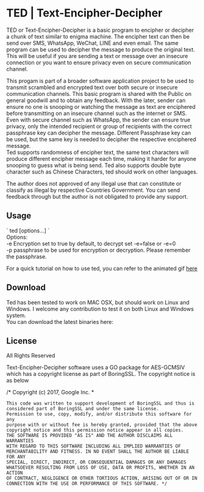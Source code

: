 #  TED | Text-Encipher-Decipher 
TED or Text-Encipher-Decipher is a basic program to encipher or decipher a chunk of text similar to enigma machine. The encipher text can then be send over SMS, WhatsApp, WeChat, LINE and even email. The same program can be used to decipher the message to produce the original text. This will be useful if you are sending a text or message over an insecure connection or you want to ensure privacy even on secure communication channel.

This progam is part of a broader software application project to be used to transmit scrambled and encrypted text over both secure or insecure communication channels. This basic program is shared with the Public on general goodwill and to obtain any feedback. With the later, sender can ensure no one is snooping or watching the message as text are enciphered before transmitting on an insecure channel such as the internet or SMS. Even with secure channel such as WhatsApp, the sender can ensure true privacy, only the intended recipient or group of recipients with the correct passphrase key can decipher the message. Different Passphrase key can be used, but the same key is needed to decipher the respective enciphered message. <br>
Ted supports randomness of encipher text, the same text characters will produce different encipher message each time, making it harder for anyone snooping to guess what is being send. Ted also supports double byte character such as Chinese Characters, ted should work on other languages.

The author does not approved of any illegal use that can constitute or classify as illegal by respective Countries Government. You can send feedback through but the author is not obligated to provide any support.

<h2>Usage </h2>
` ted [options...] ` <br>
Options: <br>
  -e  Encryption set to true by default, to decrypt set -e=false or -e=0 <br>
  -p  passphrase to be used for encryption or decryption. Please remember the passphrase. <br>

</p>
For a quick tutorial on how to use ted, you can refer to the animated gif <a href="https://github.com/maxng07/ted/blob/master/ted.gif"> here </a>
  
<h2>Download </h2>
Ted has been tested to work on MAC OSX, but should work on Linux and Windows. I welcome any contribution to test it on both Linux and Windows system. <br>
You can download the latest binaries here: <br>
<h2>License </h2>
All Rights Reserved <p>
Text-Encipher-Decipher software uses a GO package for AES-GCMSIV which has a copyright license as part of BoringSSL. The copyright notice  is as below

/* Copyright (c) 2017, Google Inc. *

    This code was written to support development of BoringSSL and thus is
    considered part of BoringSSL and under the same license.
    Permission to use, copy, modify, and/or distribute this software for any
    purpose with or without fee is hereby granted, provided that the above
    copyright notice and this permission notice appear in all copies.
    THE SOFTWARE IS PROVIDED "AS IS" AND THE AUTHOR DISCLAIMS ALL WARRANTIES
    WITH REGARD TO THIS SOFTWARE INCLUDING ALL IMPLIED WARRANTIES OF
    MERCHANTABILITY AND FITNESS. IN NO EVENT SHALL THE AUTHOR BE LIABLE FOR ANY
    SPECIAL, DIRECT, INDIRECT, OR CONSEQUENTIAL DAMAGES OR ANY DAMAGES
    WHATSOEVER RESULTING FROM LOSS OF USE, DATA OR PROFITS, WHETHER IN AN ACTION
    OF CONTRACT, NEGLIGENCE OR OTHER TORTIOUS ACTION, ARISING OUT OF OR IN
    CONNECTION WITH THE USE OR PERFORMANCE OF THIS SOFTWARE. */


